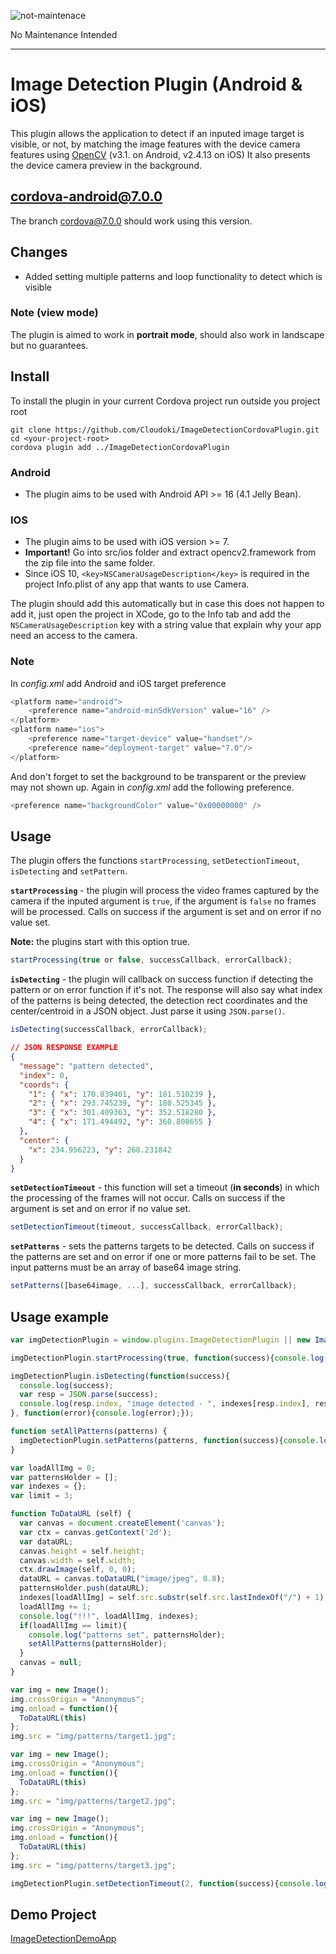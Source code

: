 ![not-maintenace](https://img.shields.io/maintenance/yes/2018)

No Maintenance Intended

---

# Image Detection Plugin (Android & iOS)

This plugin allows the application to detect if an inputed image target is visible, or not, by matching the image features with the device camera features using [OpenCV](http://opencv.org/) (v3.1. on Android, v2.4.13 on iOS)  It also presents the device camera preview in the background.

## cordova-android@7.0.0

The branch [cordova@7.0.0](https://github.com/Cloudoki/ImageDetectionCordovaPlugin/tree/cordova%407.0.0) should work using this version.

## Changes

- Added setting multiple patterns and loop functionality to detect which is visible

### Note (view mode)

The plugin is aimed to work in **portrait mode**, should also work in landscape but no guarantees.

## Install

To install the plugin in your current Cordova project run outside you project root

```shell
git clone https://github.com/Cloudoki/ImageDetectionCordovaPlugin.git
cd <your-project-root>
cordova plugin add ../ImageDetectionCordovaPlugin
```

### Android

- The plugin aims to be used with Android API >= 16 (4.1 Jelly Bean).

### IOS

- The plugin aims to be used with iOS version >= 7.
- **Important!** Go into src/ios folder and extract opencv2.framework from the zip file into the same folder.
- Since iOS 10, `<key>NSCameraUsageDescription</key>` is required in the project Info.plist of any app that wants to use Camera.

The plugin should add this automatically but in case this does not happen to add it, just open the project in XCode, go to the Info tab and add the `NSCameraUsageDescription` key with a string value that explain why your app need an access to the camera.

### Note

In *config.xml* add Android and iOS target preference

```javascript
<platform name="android">
    <preference name="android-minSdkVersion" value="16" />
</platform>
<platform name="ios">
    <preference name="target-device" value="handset"/>
    <preference name="deployment-target" value="7.0"/>
</platform>
```

And don't forget to set the background to be transparent or the preview may not shown up.
Again in *config.xml* add the following preference.

```javascript
<preference name="backgroundColor" value="0x00000000" />
```

## Usage

The plugin offers the functions `startProcessing`, `setDetectionTimeout`, `isDetecting` and `setPattern`.

**`startProcessing`** - the plugin will process the video frames captured by the camera if the inputed argument is `true`, if the argument is `false` no frames will be processed. Calls on success if the argument is set and on error if no value set.

**Note:** the plugins start with this option true.

```javascript
startProcessing(true or false, successCallback, errorCallback);
```

**`isDetecting`** - the plugin will callback on success function if detecting the pattern or on error function if it's not. The response will also say what index of the patterns is being detected, the detection rect coordinates and the center/centroid in a JSON object. Just parse it using `JSON.parse()`.

```javascript
isDetecting(successCallback, errorCallback);
```

```json
// JSON RESPONSE EXAMPLE
{
  "message": "pattern detected",
  "index": 0,
  "coords": {
    "1": { "x": 170.839401, "y": 181.510239 },
    "2": { "x": 293.745239, "y": 180.525345 },
    "3": { "x": 301.409363, "y": 352.518280 },
    "4": { "x": 171.494492, "y": 360.808655 }
  },
  "center": {
    "x": 234.956223, "y": 268.231842
  }
}
```

**`setDetectionTimeout`** - this function will set a timeout (**in seconds**) in which the processing of the frames will not occur. Calls on success if the argument is set and on error if no value set.

```javascript
setDetectionTimeout(timeout, successCallback, errorCallback);
```

**`setPatterns`** - sets the patterns targets to be detected. Calls on success if the patterns are set and on error if one or more patterns fail to be set. The input patterns must be an array of base64 image string.

```javascript
setPatterns([base64image, ...], successCallback, errorCallback);
```

## Usage example

```javascript
var imgDetectionPlugin = window.plugins.ImageDetectionPlugin || new ImageDetectionPlugin();

imgDetectionPlugin.startProcessing(true, function(success){console.log(success);}, function(error){console.log(error);});

imgDetectionPlugin.isDetecting(function(success){
  console.log(success);
  var resp = JSON.parse(success);
  console.log(resp.index, "image detected - ", indexes[resp.index], resp.coords, resp.center);
}, function(error){console.log(error);});

function setAllPatterns(patterns) {
  imgDetectionPlugin.setPatterns(patterns, function(success){console.log(success);}, function(error){console.log(error);});
}

var loadAllImg = 0;
var patternsHolder = [];
var indexes = {};
var limit = 3;

function ToDataURL (self) {
  var canvas = document.createElement('canvas');
  var ctx = canvas.getContext('2d');
  var dataURL;
  canvas.height = self.height;
  canvas.width = self.width;
  ctx.drawImage(self, 0, 0);
  dataURL = canvas.toDataURL("image/jpeg", 0.8);
  patternsHolder.push(dataURL);
  indexes[loadAllImg] = self.src.substr(self.src.lastIndexOf("/") + 1);
  loadAllImg += 1;
  console.log("!!!", loadAllImg, indexes);
  if(loadAllImg == limit){
    console.log("patterns set", patternsHolder);
    setAllPatterns(patternsHolder);
  }
  canvas = null;
}

var img = new Image();
img.crossOrigin = "Anonymous";
img.onload = function(){
  ToDataURL(this)
};
img.src = "img/patterns/target1.jpg";

var img = new Image();
img.crossOrigin = "Anonymous";
img.onload = function(){
  ToDataURL(this)
};
img.src = "img/patterns/target2.jpg";

var img = new Image();
img.crossOrigin = "Anonymous";
img.onload = function(){
  ToDataURL(this)
};
img.src = "img/patterns/target3.jpg";

imgDetectionPlugin.setDetectionTimeout(2, function(success){console.log(success);}, function(error){console.log(error);});
```

## Demo Project

[ImageDetectionDemoApp](https://github.com/a31859/ImageDetectionDemoApp)
